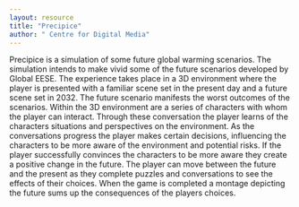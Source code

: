 ```yaml
---
layout: resource
title: "Precipice"
author: " Centre for Digital Media"
---
```


Precipice is a simulation of some future global warming scenarios. The simulation intends to make vivid some of the future scenarios developed by Global EESE. The experience takes place in a 3D environment where the player is presented with a familiar scene set in the present day and a future scene set in 2032.
The future scenario manifests the worst outcomes of the scenarios.  Within the 3D environment are a series of characters with whom the player can interact. Through these conversation the player learns of the characters situations and perspectives on the environment. As the conversations progress the player makes certain decisions, influencing the characters to be more aware of the environment and potential risks.  If the player successfully convinces the characters to be more aware they create a positive change in the future. The player can move between the future and the present as they complete puzzles and conversations to see the effects of their choices. When the game is completed a montage depicting the future sums up the consequences of the players choices.
